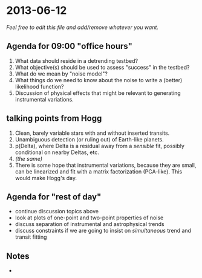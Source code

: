 2013-06-12
==========

*Feel free to edit this file and add/remove whatever you want.*

Agenda for 09:00 "office hours"
-------------------------------

1. What data should reside in a detrending testbed?
2. What objective(s) should be used to assess "success" in the testbed?
3. What do we mean by "noise model"?
4. What things do we need to know about the noise to write a (better) likelihood function?
5. Discussion of physical effects that might be relevant to generating instrumental variations.

talking points from Hogg
------------------------
1. Clean, barely variable stars with and without inserted transits.
2. Unambiguous detection (or ruling out) of Earth-like planets.
3. p(Delta), where Delta is a residual away from a *sensible* fit, possibly conditional on nearby Deltas, etc.
4. *(the same)*
5. There is some hope that instrumental variations, because they are small, can be linearized and fit with a matrix factorization (PCA-like).  This would make Hogg's day.

Agenda for "rest of day"
------------------------
* continue discussion topics above
* look at plots of one-point and two-point properties of noise
* discuss separation of instrumental and astrophysical trends
* discuss constraints if we are going to insist on *simultaneous* trend and transit fitting

Notes
-----

* 
